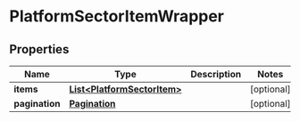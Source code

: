 

# PlatformSectorItemWrapper


## Properties

Name | Type | Description | Notes
------------ | ------------- | ------------- | -------------
**items** | [**List&lt;PlatformSectorItem&gt;**](PlatformSectorItem.md) |  |  [optional]
**pagination** | [**Pagination**](Pagination.md) |  |  [optional]



